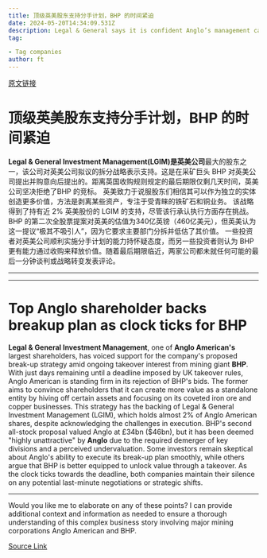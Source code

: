 ```yaml
---
title: 顶级英美股东支持分手计划，BHP 的时间紧迫
date: 2024-05-20T14:34:09.531Z
description: Legal & General says it is confident Anglo’s management can deliver as miner fends off interest from larger rival
tag: 

- Tag companies
author: ft
---
```


[原文链接](https://ft.com/content/29cddb5f-449b-464a-b7f6-3d7bf577204a)

# 顶级英美股东支持分手计划，BHP 的时间紧迫 

**Legal & General Investment Management(LGIM)**是**英美公司**最大的股东之一，该公司对英美公司拟议的拆分战略表示支持。这是在采矿巨头 BHP 对英美公司提出并购意向后提出的。距离英国收购规则规定的最后期限仅剩几天时间，英美公司坚决拒绝了BHP 的竞标。 英美致力于说服股东们相信其可以作为独立的实体创造更多价值，方法是剥离某些资产，专注于受青睐的铁矿石和铜业务。 该战略得到了持有近 2% 英美股份的 LGIM 的支持，尽管该行承认执行方面存在挑战。 BHP 的第二次全股票提案对英美的估值为340亿英镑（460亿美元），但英美认为这一提议“极其不吸引人”，因为它要求主要部门分拆并低估了其价值。 一些投资者对英美公司顺利实施分手计划的能力持怀疑态度，而另一些投资者则认为 BHP 更有能力通过收购来释放价值。随着最后期限临近，两家公司都未就任何可能的最后一分钟谈判或战略转变发表评论。 

---

---

# Top Anglo shareholder backs breakup plan as clock ticks for BHP 

**Legal & General Investment Management**, one of **Anglo American's** largest shareholders, has voiced support for the company's proposed break-up strategy amid ongoing takeover interest from mining giant **BHP**. With just days remaining until a deadline imposed by UK takeover rules, Anglo American is standing firm in its rejection of BHP's bids. The former aims to convince shareholders that it can create more value as a standalone entity by hiving off certain assets and focusing on its coveted iron ore and copper businesses. This strategy has the backing of Legal & General Investment Management (LGIM), which holds almost 2% of Anglo American shares, despite acknowledging the challenges in execution. BHP's second all-stock proposal valued Anglo at £34bn ($46bn), but it has been deemed "highly unattractive" by **Anglo** due to the required demerger of key divisions and a perceived undervaluation. Some investors remain skeptical about Anglo's ability to execute its break-up plan smoothly, while others argue that BHP is better equipped to unlock value through a takeover. As the clock ticks towards the deadline, both companies maintain their silence on any potential last-minute negotiations or strategic shifts. 

---

Would you like me to elaborate on any of these points? I can provide additional context and information as needed to ensure a thorough understanding of this complex business story involving major mining corporations Anglo American and BHP.

[Source Link](https://ft.com/content/29cddb5f-449b-464a-b7f6-3d7bf577204a)

